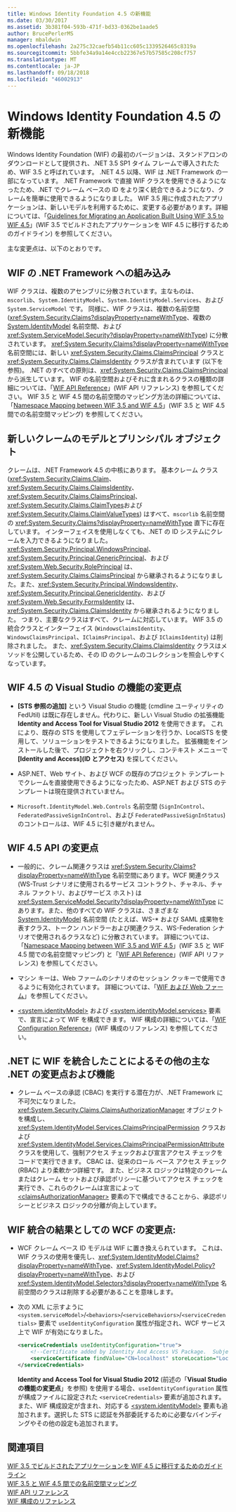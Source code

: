 ```yaml
---
title: Windows Identity Foundation 4.5 の新機能
ms.date: 03/30/2017
ms.assetid: 3b381f04-593b-471f-bd33-0362be1aade5
author: BrucePerlerMS
manager: mbaldwin
ms.openlocfilehash: 2a275c32caefb54b11cc605c1339526465c8319a
ms.sourcegitcommit: 5bbfe34a9a14e4ccb22367e57b57585c208cf757
ms.translationtype: MT
ms.contentlocale: ja-JP
ms.lasthandoff: 09/18/2018
ms.locfileid: "46002913"
---
```

# <a name="what39s-new-in-windows-identity-foundation-45"></a>Windows Identity Foundation 4.5 の新機能
Windows Identity Foundation (WIF) の最初のバージョンは、スタンドアロンのダウンロードとして提供され、.NET 3.5 SP1 タイム フレームで導入されたため、WIF 3.5 と呼ばれています。 .NET 4.5 以降、WIF は .NET Framework の一部になっています。 .NET Framework で直接 WIF クラスを使用できるようになったため、.NET でクレーム ベースの ID をより深く統合できるようになり、クレームを簡単に使用できるようになりました。 WIF 3.5 用に作成されたアプリケーションは、新しいモデルを利用するために、変更する必要があります。詳細については、「[Guidelines for Migrating an Application Built Using WIF 3.5 to WIF 4.5](../../../docs/framework/security/guidelines-for-migrating-an-application-built-using-wif-3-5-to-wif-4-5.md)」(WIF 3.5 でビルドされたアプリケーションを WIF 4.5 に移行するためのガイドライン) を参照してください。  
  
 主な変更点は、以下のとおりです。  
  
## <a name="wif-is-now-part-of-the-net-framework"></a>WIF の .NET Framework への組み込み  
 WIF クラスは、複数のアセンブリに分散されています。主なものは、`mscorlib`、`System.IdentityModel`、`System.IdentityModel.Services`、および `System.ServiceModel` です。 同様に、WIF クラスは、複数の名前空間 (<xref:System.Security.Claims?displayProperty=nameWithType>、複数の [System.IdentityModel](https://go.microsoft.com/fwlink/?LinkId=272004) 名前空間、および <xref:System.ServiceModel.Security?displayProperty=nameWithType>) に分散されています。 <xref:System.Security.Claims?displayProperty=nameWithType> 名前空間には、新しい <xref:System.Security.Claims.ClaimsPrincipal> クラスと <xref:System.Security.Claims.ClaimsIdentity> クラスが含まれています (以下を参照)。 .NET のすべての原則は、<xref:System.Security.Claims.ClaimsPrincipal> から派生しています。 WIF の名前空間およびそれに含まれるクラスの種類の詳細については、「[WIF API Reference](../../../docs/framework/security/wif-api-reference.md)」(WIF API リファレンス) を参照してください。 WIF 3.5 と WIF 4.5 間の名前空間のマッピング方法の詳細については、「[Namespace Mapping between WIF 3.5 and WIF 4.5](../../../docs/framework/security/namespace-mapping-between-wif-3-5-and-wif-4-5.md)」(WIF 3.5 と WIF 4.5 間での名前空間マッピング) を参照してください。  
  
## <a name="new-claims-model-and-principal-object"></a>新しいクレームのモデルとプリンシパル オブジェクト  
 クレームは、.NET Framework 4.5 の中核にあります。 基本クレーム クラス (<xref:System.Security.Claims.Claim>、<xref:System.Security.Claims.ClaimsIdentity>、<xref:System.Security.Claims.ClaimsPrincipal>、<xref:System.Security.Claims.ClaimTypes>および <xref:System.Security.Claims.ClaimValueTypes>) はすべて、`mscorlib` 名前空間の <xref:System.Security.Claims?displayProperty=nameWithType> 直下に存在しています。 インターフェイスを使用しなくても、.NET の ID システムにクレームを入力できるようになりました。<xref:System.Security.Principal.WindowsPrincipal>、<xref:System.Security.Principal.GenericPrincipal>、および <xref:System.Web.Security.RolePrincipal> は、<xref:System.Security.Claims.ClaimsPrincipal> から継承されるようになりました。また、<xref:System.Security.Principal.WindowsIdentity>、<xref:System.Security.Principal.GenericIdentity>、および <xref:System.Web.Security.FormsIdentity> は、<xref:System.Security.Claims.ClaimsIdentity> から継承されるようになりました。 つまり、主要なクラスはすべて、クレームに対応しています。 WIF 3.5 の統合クラスとインターフェイス (`WindowsClaimsIdentity`、`WindowsClaimsPrincipal`、`IClaimsPrincipal`、および `IClaimsIdentity`) は削除されました。 また、<xref:System.Security.Claims.ClaimsIdentity> クラスはメソッドを公開しているため、その ID のクレームのコレクションを照会しやすくなっています。  
  
## <a name="changes-to-the-wif-45-visual-studio-experience"></a>WIF 4.5 の Visual Studio の機能の変更点  
  
-   **[STS 参照の追加]** という Visual Studio の機能 (cmdline ユーティリティの FedUtil) は既に存在しません。代わりに、新しい Visual Studio の拡張機能 **Identity and Access Tool for Visual Studio 2012** を使用できます。 これにより、既存の STS を使用してフェデレーションを行うか、LocalSTS を使用して、ソリューションをテストできるようになりました。 拡張機能をインストールした後で、プロジェクトを右クリックし、コンテキスト メニューで **[Identity and Access]\(ID とアクセス\)** を探してください。  
  
-   ASP.NET、Web サイト、および WCF の既存のプロジェクト テンプレートでクレームを直接使用できるようになったため、ASP.NET および STS のテンプレートは現在提供されていません。  
  
-   `Microsoft.IdentityModel.Web.Controls` 名前空間 (`SignInControl`、`FederatedPassiveSignInControl`、および `FederatedPassiveSignInStatus`) のコントロールは、WIF 4.5 に引き継がれません。  
  
## <a name="changes-to-the-wif-45-api"></a>WIF 4.5 API の変更点  
  
-   一般的に、クレーム関連クラスは <xref:System.Security.Claims?displayProperty=nameWithType> 名前空間にあります。WCF 関連クラス (WS-Trust シナリオに使用されるサービス コントラクト、チャネル、チャネル ファクトリ、およびサービス ホスト) は <xref:System.ServiceModel.Security?displayProperty=nameWithType> にあります。また、他のすべての WIF クラスは、さまざまな [System.IdentityModel](https://go.microsoft.com/fwlink/?LinkId=272004) 名前空間 (たとえば、WS-* および SAML 成果物を表すクラス、トークン ハンドラーおよび関連クラス、WS-Federation シナリオで使用されるクラスなど) に分散されています。 詳細については、「[Namespace Mapping between WIF 3.5 and WIF 4.5](../../../docs/framework/security/namespace-mapping-between-wif-3-5-and-wif-4-5.md)」(WIF 3.5 と WIF 4.5 間での名前空間マッピング) と「[WIF API Reference](../../../docs/framework/security/wif-api-reference.md)」(WIF API リファレンス) を参照してください。  
  
-   マシン キーは、Web ファームのシナリオのセッション クッキーで使用できるように有効化されています。 詳細については、「[WIF および Web ファーム](../../../docs/framework/security/wif-and-web-farms.md)」を参照してください。  
  
-   [\<system.identityModel>](../../../docs/framework/configure-apps/file-schema/windows-identity-foundation/system-identitymodel.md) および [\<system.identityModel.services>](../../../docs/framework/configure-apps/file-schema/windows-identity-foundation/system-identitymodel-services.md) 要素で、宣言によって WIF を構成できます。 WIF 構成の詳細については、「[WIF Configuration Reference](../../../docs/framework/security/wif-configuration-reference.md)」(WIF 構成のリファレンス) を参照してください。  
  
## <a name="other-notable-net-changes-or-features-that-are-caused-by-the-integration-of-wif-into-net"></a>.NET に WIF を統合したことによるその他の主な .NET の変更点および機能  
  
-   クレーム ベースの承認 (CBAC) を実行する潜在力が、.NET Framework に不可欠になりました。 <xref:System.Security.Claims.ClaimsAuthorizationManager> オブジェクトを構成し、<xref:System.IdentityModel.Services.ClaimsPrincipalPermission> クラスおよび <xref:System.IdentityModel.Services.ClaimsPrincipalPermissionAttribute> クラスを使用して、強制アクセス チェックおよび宣言アクセス チェックをコードで実行できます。 CBAC は、従来のロール ベース アクセス チェック (RBAC) より柔軟かつ詳細です。 また、ビジネス ロジックは特定のクレームまたはクレーム セットおよび承認ポリシーに基づいてアクセス チェックを実行でき、これらのクレームは宣言によって [\<claimsAuthorizationManager>](../../../docs/framework/configure-apps/file-schema/windows-identity-foundation/claimsauthorizationmanager.md) 要素の下で構成できることから、承認ポリシーとビジネス ロジックの分離が向上しています。  
  
## <a name="wcf-changes-as-a-result-of-wif-integration"></a>WIF 統合の結果としての WCF の変更点:  
  
-   WCF クレーム ベース ID モデルは WIF に置き換えられています。 これは、WIF クラスの使用を優先し、<xref:System.IdentityModel.Claims?displayProperty=nameWithType>、<xref:System.IdentityModel.Policy?displayProperty=nameWithType>、および <xref:System.IdentityModel.Selectors?displayProperty=nameWithType> 名前空間のクラスは削除する必要があることを意味します。  
  
-   次の XML に示すように `<system.serviceModel>`/`<behaviors>`/`<serviceBehaviors>`/`<serviceCredentials>` 要素で `useIdentityConfiguration` 属性が指定され、WCF サービス上で WIF が有効になりました。  
  
    ```xml  
    <serviceCredentials useIdentityConfiguration="true">  
        <!--Certificate added by Identity And Access VS Package.  Subject='CN=localhost', Issuer='CN=localhost'. Make sure you have this certificate installed. The Identity and Access tool does not install this certificate.-->  
        <serviceCertificate findValue="CN=localhost" storeLocation="LocalMachine" storeName="My" x509FindType="FindBySubjectDistinguishedName" />  
    </serviceCredentials>  
    ```  
  
     **Identity and Access Tool for Visual Studio 2012** (前述の「**Visual Studio の機能の変更点**」を参照) を使用する場合、`useIdentityConfiguration` 属性が構成ファイルに設定された `<serviceCredentials>` 要素が追加されます。 また、WIF 構成設定が含まれ、対応する [\<system.identityModel>](../../../docs/framework/configure-apps/file-schema/windows-identity-foundation/system-identitymodel.md) 要素も追加されます。選択した STS に認証を外部委託するために必要なバインディングやその他の設定も追加されます。  
  
## <a name="see-also"></a>関連項目  
 [WIF 3.5 でビルドされたアプリケーションを WIF 4.5 に移行するためのガイドライン](../../../docs/framework/security/guidelines-for-migrating-an-application-built-using-wif-3-5-to-wif-4-5.md)  
 [WIF 3.5 と WIF 4.5 間での名前空間マッピング](../../../docs/framework/security/namespace-mapping-between-wif-3-5-and-wif-4-5.md)  
 [WIF API リファレンス](../../../docs/framework/security/wif-api-reference.md)  
 [WIF 構成のリファレンス](../../../docs/framework/security/wif-configuration-reference.md)
